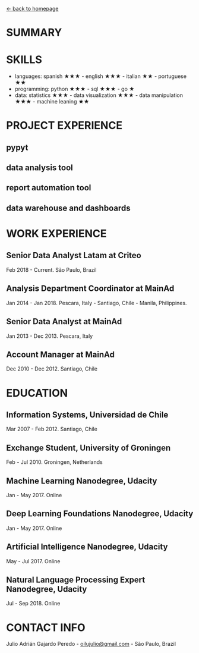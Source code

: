 [<- back to homepage](index.md)

# SUMMARY

# SKILLS
- languages: spanish ★★★ - english ★★★ - italian ★★ - portuguese ★★
- programming: python ★★★ - sql ★★★ - go ★
- data: statistics ★★★ - data visualization ★★★ - data manipulation ★★★ - machine leaning ★★

# PROJECT EXPERIENCE
## pypyt
## data analysis tool
## report automation tool
## data warehouse and dashboards

# WORK EXPERIENCE
## Senior Data Analyst Latam at Criteo
Feb 2018 - Current. São Paulo, Brazil
## Analysis Department Coordinator at MainAd
Jan 2014 - Jan 2018. Pescara, Italy - Santiago, Chile - Manila, Philippines.
## Senior Data Analyst at MainAd
Jan 2013 - Dec 2013. Pescara, Italy
## Account Manager at MainAd
Dec 2010 - Dec 2012. Santiago, Chile

# EDUCATION
## Information Systems, Universidad de Chile
Mar 2007 - Feb 2012. Santiago, Chile
## Exchange Student, University of Groningen
Feb - Jul 2010. Groningen, Netherlands
## Machine Learning Nanodegree, Udacity
Jan - May 2017. Online
## Deep Learning Foundations Nanodegree, Udacity
Jan - May 2017. Online
## Artificial Intelligence Nanodegree, Udacity
May - Jul 2017. Online
## Natural Language Processing Expert Nanodegree, Udacity
Jul - Sep 2018. Online



# CONTACT INFO
 Julio Adrián Gajardo Peredo - oilujulio@gmail.com - São Paulo, Brazil

